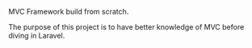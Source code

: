 MVC Framework build from scratch. 

The purpose of this project is to have better knowledge of MVC before diving in Laravel.
